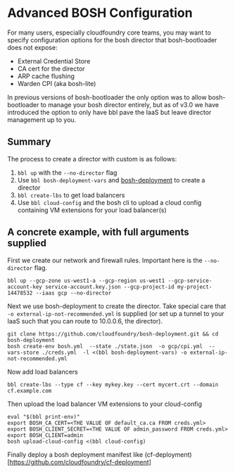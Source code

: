 # Advanced BOSH Configuration

For many users, especially cloudfoundry core teams, you may want to specify configuration options for the bosh director that bosh-bootloader does not expose:
* External Credential Store
* CA cert for the director
* ARP cache flushing
* Warden CPI (aka bosh-lite)

In previous versions of bosh-bootloader the only option was to allow bosh-bootloader to manage your bosh director entirely, but as of v3.0 we have introduced the option to only have bbl pave the IaaS but leave director management up to you.

## Summary

The process to create a director with custom is as follows:

1. ``bbl up`` with the ``--no-director`` flag
2. Use ``bbl bosh-deployment-vars`` and [bosh-deployment](https://github.com/cloudfoundry/bosh-deployment) to create a director
3. ``bbl create-lbs`` to get load balancers
4. Use ``bbl cloud-config`` and the bosh cli to upload a cloud config containing VM extensions for your load balancer(s)


## A concrete example, with full arguments supplied
First we create our network and firewall rules. Important here is the ``--no-director`` flag.
```
bbl up --gcp-zone us-west1-a --gcp-region us-west1 --gcp-service-account-key service-account.key.json --gcp-project-id my-project-14478532 --iaas gcp --no-director
```


Next we use bosh-deployment to create the director. Take special care that ``-o external-ip-not-recommended.yml`` is supplied (or set up a tunnel to your IaaS such that you can route to 10.0.0.6, the director).
```
git clone https://github.com/cloudfoundry/bosh-deployment.git && cd bosh-deployment
bosh create-env bosh.yml  --state ./state.json  -o gcp/cpi.yml  --vars-store ./creds.yml  -l <(bbl bosh-deployment-vars) -o external-ip-not-recommended.yml
```


Now add load balancers
```
bbl create-lbs --type cf --key mykey.key --cert mycert.crt --domain cf.example.com
```


Then upload the load balancer VM extensions to your cloud-config
```
eval "$(bbl print-env)"
export BOSH_CA_CERT=<THE VALUE OF default_ca.ca FROM creds.yml>
export BOSH_CLIENT_SECRET=<THE VALUE OF admin_password FROM creds.yml>
export BOSH_CLIENT=admin
bosh upload-cloud-config <(bbl cloud-config)
```


Finally deploy a bosh deployment manifest like (cf-deployment)[https://github.com/cloudfoundry/cf-deployment]
